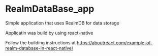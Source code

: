 # RealmDataBase_app
Simple application that uses RealmDB for data storage

Applicatin was build by using react-native

Follow the building instructions at https://aboutreact.com/example-of-realm-database-in-react-native/